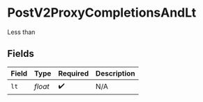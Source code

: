 # PostV2ProxyCompletionsAndLt

Less than


## Fields

| Field              | Type               | Required           | Description        |
| ------------------ | ------------------ | ------------------ | ------------------ |
| `lt`               | *float*            | :heavy_check_mark: | N/A                |